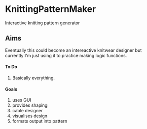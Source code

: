 # KnittingPatternMaker
Interactive knitting pattern generator

## Aims
Eventually this could become an intereactive knitwear designer but currently I'm just using it to practice making logic functions.

#### To Do
1. Basically everything. 

#### Goals
1. uses GUI
2. provides shaping
3. cable designer
4. visualises design
4. formats output into pattern

